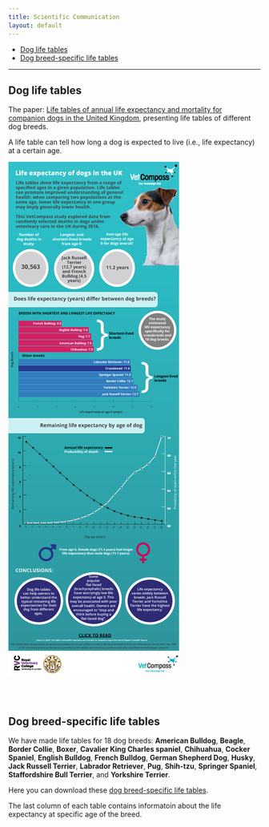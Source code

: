 ```yaml
---
title: Scientific Communication 
layout: default
---
```


* [Dog life tables](#dog-life-table)
* [Dog breed-specific life tables](#dog-breed-specific-life-tables)
<hr>

## Dog life tables
The paper: <span><a href="[https://doi.org/10.1038/s41598-022-10341-6](https://www.nature.com/articles/s41598-022-10341-6)" target="_blank" rel="noopener noreferrer"> Life tables of annual life expectancy and mortality for companion dogs in the United Kingdom</a></span>, presenting life tables of different dog breeds. 

A life table can tell how long a dog is expected to live (i.e., life expectancy) at a certain age. 

![Infographic](infographic.png)

<br/><br/>

## Dog breed-specific life tables

We have made life tables for 18 dog breeds: **American Bulldog**, **Beagle**, **Border Collie**, **Boxer**, **Cavalier King Charles spaniel**, **Chihuahua**, **Cocker Spaniel**, **English Bulldog**, **French Bulldog**, **German Shepherd Dog**, **Husky**, **Jack Russell Terrier**, **Labrador Retriever**, **Pug**, **Shih-tzu**, **Springer Spaniel**, **Staffordshire Bull Terrier**, and **Yorkshire Terrier**.

Here you can download these <a href="dog-breed-specific-life-tables.pdf" target="_blank">dog breed-specific life tables</a>. 

The last column of each table contains informatoin about the life expectancy at specific age of the breed. 

